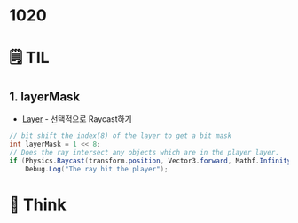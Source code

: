 # 1020

# 🗒️ TIL

## 1. layerMask

- [Layer](https://docs.unity3d.com/kr/530/Manual/Layers.html) - 선택적으로 Raycast하기

```csharp
// bit shift the index(8) of the layer to get a bit mask
int layerMask = 1 << 8;
// Does the ray intersect any objects which are in the player layer.
if (Physics.Raycast(transform.position, Vector3.forward, Mathf.Infinity, layerMask))
    Debug.Log("The ray hit the player");
```

# 💭 Think